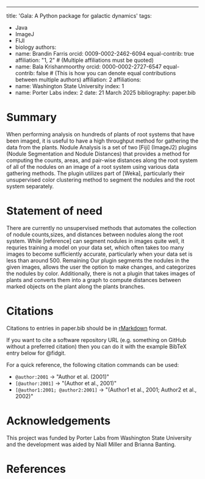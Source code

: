---
title: 'Gala: A Python package for galactic dynamics'
tags:
  - Java
  - ImageJ
  - FIJI
  - biology
authors:
  - name: Brandin Farris
    orcid: 0009-0002-2462-6094
    equal-contrib: true
    affiliation: "1, 2" # (Multiple affiliations must be quoted)
  - name: Bala Krishanmoorthy
	orcid: 0000-0002-2727-6547
    equal-contrib: false # (This is how you can denote equal contributions between multiple authors)
    affiliation: 2
affiliations:
 - name: Washington State University
   index: 1
 - name: Porter Labs
   index: 2
date: 21 March 2025
bibliography: paper.bib

# Summary

When performing analysis on hundreds of plants of root systems that have been 
imaged, it is useful to have a high throughput method for gathering the data
from the plants. Nodule Analysis is a set of two [Fiji] (ImageJ2) plugins (Nodule Segmentation
and Nodule Distances) that provides a method for computing the counts, areas, and pair-wise distances along 
the root system of all of the nodules on an image of a root system using various data gathering methods. 
The plugin utilizes part of [Weka], particularly their unsupervised color clustering method to segment the nodules and 
the root system separately. 


# Statement of need

There are currently no unsupervised methods that automates the collection
of nodule counts,sizes, and distances between nodules along the root system.
While [reference] can segment nodules in images quite well, it requries training a model on your data set, which
often takes too many images to become sufficiently accurate, particularly when your
data set is less than around 500. Remaining 
Our plugin segments the nodules in the given images, allows the user the option to make
changes, and categorizes the nodules by color. 
Additionally, there is not a plugin that takes images of plants and converts them into 
a graph to compute distances between marked objects on the plant along the plants branches. 


# Citations

Citations to entries in paper.bib should be in
[rMarkdown](http://rmarkdown.rstudio.com/authoring_bibliographies_and_citations.html)
format.

If you want to cite a software repository URL (e.g. something on GitHub without a preferred
citation) then you can do it with the example BibTeX entry below for @fidgit.

For a quick reference, the following citation commands can be used:
- `@author:2001`  ->  "Author et al. (2001)"
- `[@author:2001]` -> "(Author et al., 2001)"
- `[@author1:2001; @author2:2001]` -> "(Author1 et al., 2001; Author2 et al., 2002)"


# Acknowledgements

This project was funded by Porter Labs from Washington State University and 
the development was aided by Niall Miller and Brianna Banting.

# References